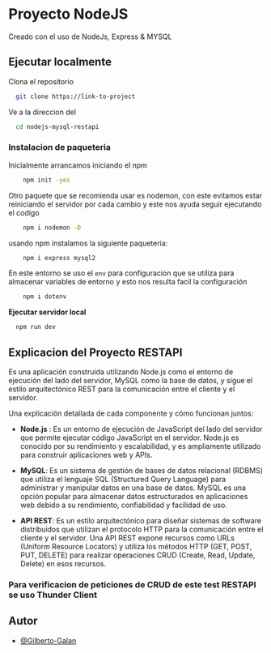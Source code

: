 # Proyecto NodeJS
Creado con el uso de NodeJs, Express & MYSQL

## Ejecutar localmente

Clona el repositorio

```bash
  git clone https://link-to-project
```

Ve a la direccion del 

```bash
  cd nodejs-mysql-restapi
```

### Instalacion de paqueteria

Inicialmente arrancamos iniciando el npm
```bash
    npm init -yes
```

Otro paquete que se recomienda usar es nodemon, con este evitamos estar reiniciando el servidor por cada cambio y este nos ayuda seguir ejecutando el codigo
```bash
    npm i nodemon -D
```

usando npm instalamos la siguiente paqueteria:

```bash 
    npm i express mysql2
```
En este entorno se uso el `env` para configuracion que se utiliza para almacenar variables de entorno y esto nos resulta facil la configuración
```bash
    npm i dotenv
```

**Ejecutar servidor local**

```bash
  npm run dev
```

## Explicacion del Proyecto RESTAPI

Es una aplicación construida utilizando Node.js como el entorno de ejecución del lado del servidor, MySQL como la base de datos, y sigue el estilo arquitectónico REST para la comunicación entre el cliente y el servidor.

 Una explicación detallada de cada componente y cómo funcionan juntos:

 * **Node.js**  : Es un entorno de ejecución de JavaScript del lado del servidor que permite ejecutar código JavaScript en el servidor. Node.js es conocido por su rendimiento y escalabilidad, y es ampliamente utilizado para construir aplicaciones web y APIs.

 * **MySQL**: Es un sistema de gestión de bases de datos relacional (RDBMS) que utiliza el lenguaje SQL (Structured Query Language) para administrar y manipular datos en una base de datos. MySQL es una opción popular para almacenar datos estructurados en aplicaciones web debido a su rendimiento, confiabilidad y facilidad de uso.

 * **API REST**: Es un estilo arquitectónico para diseñar sistemas de software distribuidos que utilizan el protocolo HTTP para la comunicación entre el cliente y el servidor. Una API REST expone recursos como URLs (Uniform Resource Locators) y utiliza los métodos HTTP (GET, POST, PUT, DELETE) para realizar operaciones CRUD (Create, Read, Update, Delete) en esos recursos.

 ### Para verificacion de peticiones de CRUD de este test RESTAPI se uso Thunder Client

 ## Autor

- [@Gilberto-Galan](https://github.com/Gilberto-Galan)
